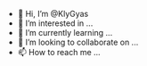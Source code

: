 - 👋 Hi, I’m @KlyGyas
- 👀 I’m interested in ...
- 🌱 I’m currently learning ...
- 💞️ I’m looking to collaborate on ...
- 📫 How to reach me ...

<!---
KlyGyas/KlyGyas is a ✨ special ✨ repository because its `README.md` (this file) appears on your GitHub profile.
You can click the Preview link to take a look at your changes.
--->

